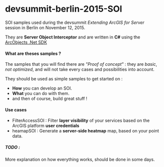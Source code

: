 # devsummit-berlin-2015-SOI
SOI samples used during the devsummit  *Extending ArcGIS for Server* session in Berlin on November 12, 2015.

They are **Server Object Interceptor** and are written in **C#** using the [ArcObjects .Net SDK](http://resources.arcgis.com/en/help/arcobjects-net/conceptualhelp/index.html#/ArcObjects_Help_for_NET_developers/0001000002zs000000/)

#### What are theses samples ?
The samples that you will find there are *"Proof of concept"* : they are *basic*, *not optimized*, and will not take every cases and possibilities into account.

They should be used as simple samples to get started on :
* **How** you can develop an SOI.
* **What** you can do with them.
* and then of course, build great stuff !

#### Use cases
- FilterAccessSOI : Filter **layer visibility** of your services based on the ArcGIS platform **user credentials**
- heamapSOI : Generate a **server-side heatmap** map, based on your point data.


##### TODO :
More explanation on how everything works, should be done in some days.
